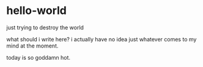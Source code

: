# hello-world
just trying to destroy the world

what should i write here?
i actually have no idea
just whatever comes to my mind at the moment.

today is so goddamn hot.
